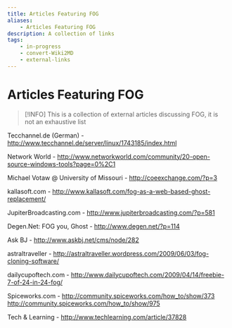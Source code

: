 ```yaml
---
title: Articles Featuring FOG
aliases:
    - Articles Featuring FOG
description: A collection of links 
tags:
    - in-progress
    - convert-Wiki2MD
    - external-links
---
```


# Articles Featuring FOG


> [!INFO]
> This is a collection of external articles discussing FOG, it is not an exhaustive list


Tecchannel.de (German) -
<http://www.tecchannel.de/server/linux/1743185/index.html>

Network World -
<http://www.networkworld.com/community/20-open-source-windows-tools?page=0%2C1>

Michael Votaw @ University of Missouri - <http://coeexchange.com/?p=3>

kallasoft.com -
<http://www.kallasoft.com/fog-as-a-web-based-ghost-replacement/>

JupiterBroadcasting.com - <http://www.jupiterbroadcasting.com/?p=581>

Degen.Net: FOG you, Ghost - <http://www.degen.net/?p=114>

Ask BJ - <http://www.askbj.net/cms/node/282>

astraltraveller -
<http://astraltraveller.wordpress.com/2009/06/03/fog-cloning-software/>

dailycupoftech.com -
<http://www.dailycupoftech.com/2009/04/14/freebie-7-of-24-in-24-fog/>

Spiceworks.com - <http://community.spiceworks.com/how_to/show/373>
<http://community.spiceworks.com/how_to/show/975>

Tech & Learning - <http://www.techlearning.com/article/37828>
